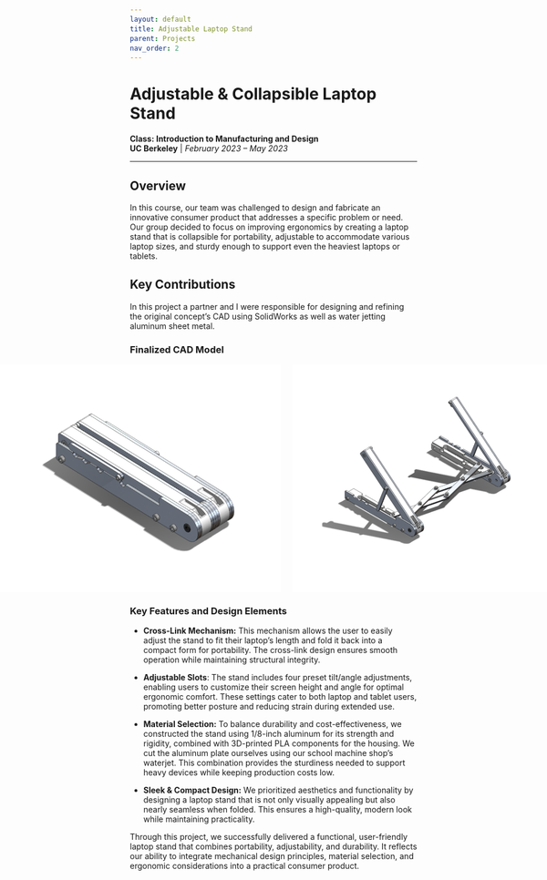```yaml
---
layout: default
title: Adjustable Laptop Stand
parent: Projects
nav_order: 2
---
```


# Adjustable & Collapsible Laptop Stand
**Class: Introduction to Manufacturing and Design**  
**UC Berkeley** | *February 2023 – May 2023*

---

## Overview 
In this course, our team was challenged to design and fabricate an innovative consumer product that addresses a specific problem or need. Our group decided to focus on improving ergonomics by creating a laptop stand that is collapsible for portability, adjustable to accommodate various laptop sizes, and sturdy enough to support even the heaviest laptops or tablets.

## Key Contributions

In this project a partner and I were responsible for designing and refining the original concept’s CAD using SolidWorks as well as water jetting aluminum sheet metal.

### Finalized CAD Model
<div style="display: flex; justify-content: center; gap: 20px;">
  <img src="assets/CADlaptopstandcollapsed.png" alt="Laptop stand closed CAD" style="height: 400px; width: auto;">
  <img src="assets/CADlaptopstandopen.png" alt="Laptop stand open CAD" style="height: 400px; width: auto;">
</div>

### Key Features and Design Elements
- **Cross-Link Mechanism:** This mechanism allows the user to easily adjust the stand to fit their laptop’s length and fold it back into a compact form for portability. The cross-link design ensures smooth operation while maintaining structural integrity.

- **Adjustable Slots**: The stand includes four preset tilt/angle adjustments, enabling users to customize their screen height and angle for optimal ergonomic comfort. These settings cater to both laptop and tablet users, promoting better posture and reducing strain during extended use.

- **Material Selection:** To balance durability and cost-effectiveness, we constructed the stand using 1/8-inch aluminum for its strength and rigidity, combined with 3D-printed PLA components for the housing. We cut the aluminum plate ourselves using our school machine shop’s waterjet. This combination provides the sturdiness needed to support heavy devices while keeping production costs low.

- **Sleek & Compact Design:** We prioritized aesthetics and functionality by designing a laptop stand that is not only visually appealing but also nearly seamless when folded. This ensures a high-quality, modern look while maintaining practicality.

Through this project, we successfully delivered a functional, user-friendly laptop stand that combines portability, adjustability, and durability. It reflects our ability to integrate mechanical design principles, material selection, and ergonomic considerations into a practical consumer product.